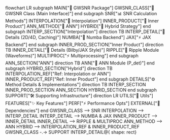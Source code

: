 
flowchart LR
 subgraph MAIN["🌟 GWSNR Package"]
        GWSNR_CLASS["🏢 GWSNR Class (Main Interface)"]
  end
 subgraph SNR["📊 SNR Calculation Methods"]
        INTERPOLATION["🔄 Interpolation"]
        INNER_PRODUCT["🔢 Inner Product"]
        ANN_METHOD["🧠 ANN"]
        HYBRID["🔀 Hybrid Strategy"]
  end
 subgraph INTERP_SECTION["Interpolation"]
    direction TB
        INTERP_DETAIL["🔄 Details (2D/4D, Caching)"]
        NUMBA["🚀 Numba Backend"]
        JAX["⚡ JAX Backend"]
  end
 subgraph INNER_PROD_SECTION["Inner Product"]
    direction TB
        INNER_DETAIL["🔢 Details (Bilby/JAX Style)"]
        RIPPLE["🌊 Ripple Module (Waveforms)"]
        MULTIPROC["⚡ Multiprocessing"]
  end
 subgraph ANN_SECTION["ANN"]
    direction TB
        ANN["🧠 ANN Module (P_det)"]
  end
 subgraph HYBRID_SECTION["Hybrid"]
    direction TB
        INTERPOLATION_REF["Ref: Interpolation or ANN"]
        INNER_PRODUCT_REF["Ref: Inner Product"]
  end
 subgraph DETAILS["⚙️ Method Details & Implementations"]
    direction TB
        INTERP_SECTION
        INNER_PROD_SECTION
        ANN_SECTION
        HYBRID_SECTION
  end
 subgraph SUPPORT["🛠️ Supporting Infrastructure"]
    direction LR
        UTILS["🔧 Utils"]
        FEATURES["✨ Key Features"]
        PERF["⚡ Performance Opts"]
        EXTERNAL["🔗 Dependencies"]
  end
    GWSNR_CLASS --> SNR
    INTERPOLATION --> INTERP_DETAIL
    INTERP_DETAIL --> NUMBA & JAX
    INNER_PRODUCT --> INNER_DETAIL
    INNER_DETAIL --> RIPPLE & MULTIPROC
    ANN_METHOD --> ANN
    HYBRID --> INTERPOLATION_REF & INNER_PRODUCT_REF
    GWSNR_CLASS -.-> SUPPORT
    INTERP_DETAIL@{ shape: rect}
